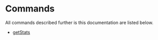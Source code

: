 # Commands

All commands described further is this documentation are listed below.

- [getStats](stats.md#getstats)
